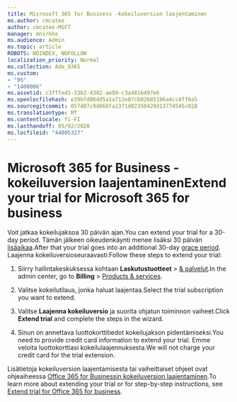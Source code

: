 ```yaml
---
title: Microsoft 365 for Business -kokeiluversion laajentaminen
ms.author: cmcatee
author: cmcatee-MSFT
manager: mnirkhe
ms.audience: Admin
ms.topic: article
ROBOTS: NOINDEX, NOFOLLOW
localization_priority: Normal
ms.collection: Adm_O365
ms.custom:
- "95"
- "1400006"
ms.assetid: c3fffed1-33b2-4382-ae99-c3a4816497e6
ms.openlocfilehash: e39bfd064d5a1a712e87cb026851b6a4cc4ff8a5
ms.sourcegitcommit: 057d87c9d866fa1371d02350420d13774545c028
ms.translationtype: MT
ms.contentlocale: fi-FI
ms.lasthandoff: 05/02/2020
ms.locfileid: "44005327"
---
```

# <a name="extend-your-trial-for-microsoft-365-for-business"></a><span data-ttu-id="82fab-102">Microsoft 365 for Business -kokeiluversion laajentaminen</span><span class="sxs-lookup"><span data-stu-id="82fab-102">Extend your trial for Microsoft 365 for business</span></span>

<span data-ttu-id="82fab-103">Voit jatkaa kokeilujaksoa 30 päivän ajan.</span><span class="sxs-lookup"><span data-stu-id="82fab-103">You can extend your trial for a 30-day period.</span></span> <span data-ttu-id="82fab-104">Tämän jälkeen oikeudenkäynti menee lisäksi 30 päivän [lisäaikaa](https://docs.microsoft.com/alchemyinsights/grace-period-for-microsoft-365-free-trial).</span><span class="sxs-lookup"><span data-stu-id="82fab-104">After that your trial goes into an additional 30-day [grace period](https://docs.microsoft.com/alchemyinsights/grace-period-for-microsoft-365-free-trial).</span></span> <span data-ttu-id="82fab-105">Laajenna kokeiluversioseuraavasti:</span><span class="sxs-lookup"><span data-stu-id="82fab-105">Follow these steps to extend your trial:</span></span>
  
1. <span data-ttu-id="82fab-106">Siirry hallintakeskuksessa kohtaan **Laskutustuotteet** \> [& palvelut](https://portal.office.com/adminportal/home#/subscriptions).</span><span class="sxs-lookup"><span data-stu-id="82fab-106">In the admin center, go to **Billing** \> [Products & services](https://portal.office.com/adminportal/home#/subscriptions).</span></span>

2. <span data-ttu-id="82fab-107">Valitse kokeilutilaus, jonka haluat laajentaa.</span><span class="sxs-lookup"><span data-stu-id="82fab-107">Select the trial subscription you want to extend.</span></span>

3. <span data-ttu-id="82fab-108">Valitse **Laajenna kokeiluversio** ja suorita ohjatun toiminnon vaiheet.</span><span class="sxs-lookup"><span data-stu-id="82fab-108">Click **Extend trial** and complete the steps in the wizard.</span></span>

4. <span data-ttu-id="82fab-109">Sinun on annettava luottokorttitiedot kokeilujakson pidentämiseksi.</span><span class="sxs-lookup"><span data-stu-id="82fab-109">You need to provide credit card information to extend your trial.</span></span> <span data-ttu-id="82fab-110">Emme veloita luottokorttiasi kokeilulaajennuksesta.</span><span class="sxs-lookup"><span data-stu-id="82fab-110">We will not charge your credit card for the trial extension.</span></span>

<span data-ttu-id="82fab-111">Lisätietoja kokeiluversion laajentamisesta tai vaiheittaiset ohjeet ovat ohjeaiheessa [Office 365 for Businessin kokeiluversion laajentaminen](https://docs.microsoft.com/microsoft-365/commerce/extend-your-trial).</span><span class="sxs-lookup"><span data-stu-id="82fab-111">To learn more about extending your trial or for step-by-step instructions, see [Extend trial for Office 365 for business](https://docs.microsoft.com/microsoft-365/commerce/extend-your-trial).</span></span>
